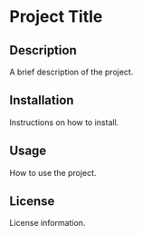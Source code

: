 # Project Title 
## Description 
A brief description of the project. 
## Installation 
Instructions on how to install. 
## Usage 
How to use the project. 
## License 
License information. 
